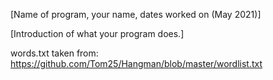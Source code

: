 [Name of program, your name, dates worked on (May 2021)]

[Introduction of what your program does.]

words.txt taken from: 
https://github.com/Tom25/Hangman/blob/master/wordlist.txt 